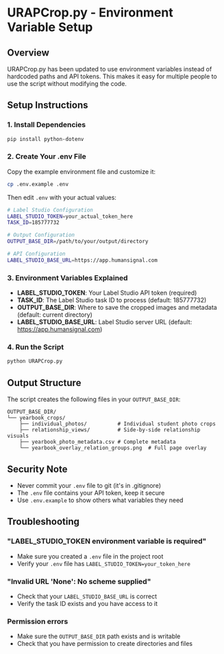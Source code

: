 # URAPCrop.py - Environment Variable Setup

## Overview
URAPCrop.py has been updated to use environment variables instead of hardcoded paths and API tokens. This makes it easy for multiple people to use the script without modifying the code.

## Setup Instructions

### 1. Install Dependencies
```bash
pip install python-dotenv
```

### 2. Create Your .env File
Copy the example environment file and customize it:
```bash
cp .env.example .env
```

Then edit `.env` with your actual values:
```bash
# Label Studio Configuration
LABEL_STUDIO_TOKEN=your_actual_token_here
TASK_ID=185777732

# Output Configuration  
OUTPUT_BASE_DIR=/path/to/your/output/directory

# API Configuration
LABEL_STUDIO_BASE_URL=https://app.humansignal.com
```

### 3. Environment Variables Explained

- **LABEL_STUDIO_TOKEN**: Your Label Studio API token (required)
- **TASK_ID**: The Label Studio task ID to process (default: 185777732)
- **OUTPUT_BASE_DIR**: Where to save the cropped images and metadata (default: current directory)
- **LABEL_STUDIO_BASE_URL**: Label Studio server URL (default: https://app.humansignal.com)

### 4. Run the Script
```bash
python URAPCrop.py
```

## Output Structure
The script creates the following files in your `OUTPUT_BASE_DIR`:
```
OUTPUT_BASE_DIR/
└── yearbook_crops/
    ├── individual_photos/          # Individual student photo crops
    ├── relationship_views/         # Side-by-side relationship visuals
    ├── yearbook_photo_metadata.csv # Complete metadata
    └── yearbook_overlay_relation_groups.png  # Full page overlay
```

## Security Note
- Never commit your `.env` file to git (it's in .gitignore)
- The `.env` file contains your API token, keep it secure
- Use `.env.example` to show others what variables they need

## Troubleshooting

### "LABEL_STUDIO_TOKEN environment variable is required"
- Make sure you created a `.env` file in the project root
- Verify your `.env` file has `LABEL_STUDIO_TOKEN=your_token_here`

### "Invalid URL 'None': No scheme supplied"
- Check that your `LABEL_STUDIO_BASE_URL` is correct
- Verify the task ID exists and you have access to it

### Permission errors
- Make sure the `OUTPUT_BASE_DIR` path exists and is writable
- Check that you have permission to create directories and files